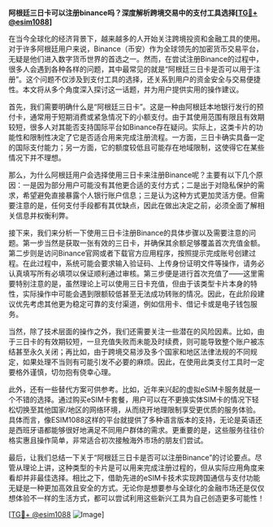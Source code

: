 **阿根廷三日卡可以注册binance吗？深度解析跨境交易中的支付工具选择[[TG💪+ @esim1088](https://t.me/s/esim1088)]**

在当今全球化的经济背景下，越来越多的人开始关注跨境投资和金融工具的使用。对于许多阿根廷用户来说，Binance（币安）作为全球领先的加密货币交易平台，无疑是他们进入数字货币世界的首选之一。然而，在尝试注册Binance的过程中，很多人会遇到各种各样的问题，其中最常见的就是“阿根廷三日卡是否可以用于注册”。这个问题不仅涉及到支付工具的选择，还关系到用户的资金安全与交易便捷性。本文将从多个角度深入探讨这一话题，并为用户提供实用的操作建议。

首先，我们需要明确什么是“阿根廷三日卡”。这是一种由阿根廷本地银行发行的预付卡，通常用于短期消费或紧急情况下的小额支付。由于其使用范围有限且有效期较短，很多人对其能否支持国际平台如Binance存在疑问。实际上，这类卡片的功能性和限制性决定了它是否适合用来完成注册流程。一方面，三日卡确实具备一定的国际支付能力；另一方面，它的额度较低且可能存在地域限制，这使得它在某些情况下并不理想。

那么，为什么阿根廷用户会选择使用三日卡来注册Binance呢？主要有以下几个原因：一是因为部分用户可能没有其他更合适的支付方式；二是出于对隐私保护的需求，希望避免直接暴露个人银行账户信息；三是认为这种方式更加灵活方便。但需要注意的是，任何支付手段都有其优缺点，因此在做出决定之前，必须全面了解相关信息并权衡利弊。

接下来，我们来分析一下使用三日卡注册Binance的具体步骤以及需要注意的问题。第一步当然是获取一张有效的三日卡，并确保其余额足够覆盖首次充值金额。第二步则是访问Binance官网或者下载官方应用程序，按照提示完成账号创建过程。在此过程中，系统可能会要求输入验证码、上传身份证明文件等操作，请务必认真填写所有必填项以保证顺利通过审核。第三步便是进行首次充值了——这里需要特别注意的是，虽然理论上可以使用三日卡充值，但由于该类型卡片本身的特性，实际操作中可能会遇到限额较低甚至无法成功转账的情况。因此，在此阶段建议优先考虑其他更为稳定可靠的支付渠道，例如信用卡、借记卡或是电子钱包服务。

当然，除了技术层面的操作之外，我们还需要关注一些潜在的风险因素。比如，由于三日卡的有效期较短，一旦充值失败而未能及时续费，则可能导致整个账户被冻结甚至永久关闭；再比如，由于跨境交易涉及多个国家和地区法律法规的不同规定，如果处理不当则有可能引发不必要的麻烦。因此，在使用此类支付工具时一定要格外谨慎，切勿抱有侥幸心理。

此外，还有一些替代方案可供参考。比如，近年来兴起的虚拟eSIM卡服务就是一个不错的选择。通过购买eSIM卡套餐，用户可以在不更换实体SIM卡的情况下轻松切换至其他国家/地区的网络环境，从而绕开地理限制享受更优质的服务体验。具体而言，像ESIM1088这样的平台就提供了多种语言版本的支持，无论是英语还是西班牙语都能够很好地满足不同用户群体的需求。更重要的是，这些服务往往价格实惠且操作简单，非常适合初次接触海外市场的朋友们尝试。

最后，让我们总结一下关于“阿根廷三日卡是否可以注册Binance”的讨论要点。尽管从理论上讲，这种类型的卡片是可以用来完成注册过程的，但从实际应用角度来看却并非最佳选择。相比之下，借助先进的eSIM卡技术实现跨国通信与支付功能无疑是一种更加高效且安全的方式。无论你是想要参与全球化的金融市场还是仅仅想体验不一样的生活方式，都可以尝试利用这些新兴工具为自己创造更多可能性！

[[TG💪+ @esim1088](https://t.me/s/esim1088) ![Image](https://i.postimg.cc/4NQfJmqS/Snipaste-2025-05-13-00-14-12.png)]